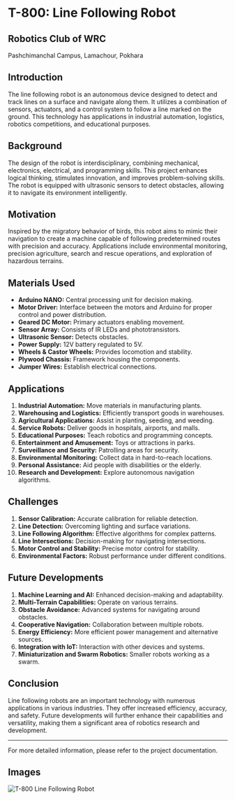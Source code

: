 # T-800: Line Following Robot

## Robotics Club of WRC
Pashchimanchal Campus, Lamachour, Pokhara

## Introduction
The line following robot is an autonomous device designed to detect and track lines on a surface and navigate along them. It utilizes a combination of sensors, actuators, and a control system to follow a line marked on the ground. This technology has applications in industrial automation, logistics, robotics competitions, and educational purposes.

## Background
The design of the robot is interdisciplinary, combining mechanical, electronics, electrical, and programming skills. This project enhances logical thinking, stimulates innovation, and improves problem-solving skills. The robot is equipped with ultrasonic sensors to detect obstacles, allowing it to navigate its environment intelligently.

## Motivation
Inspired by the migratory behavior of birds, this robot aims to mimic their navigation to create a machine capable of following predetermined routes with precision and accuracy. Applications include environmental monitoring, precision agriculture, search and rescue operations, and exploration of hazardous terrains.

## Materials Used
- **Arduino NANO:** Central processing unit for decision making.
- **Motor Driver:** Interface between the motors and Arduino for proper control and power distribution.
- **Geared DC Motor:** Primary actuators enabling movement.
- **Sensor Array:** Consists of IR LEDs and phototransistors.
- **Ultrasonic Sensor:** Detects obstacles.
- **Power Supply:** 12V battery regulated to 5V.
- **Wheels & Castor Wheels:** Provides locomotion and stability.
- **Plywood Chassis:** Framework housing the components.
- **Jumper Wires:** Establish electrical connections.

## Applications
1. **Industrial Automation:** Move materials in manufacturing plants.
2. **Warehousing and Logistics:** Efficiently transport goods in warehouses.
3. **Agricultural Applications:** Assist in planting, seeding, and weeding.
4. **Service Robots:** Deliver goods in hospitals, airports, and malls.
5. **Educational Purposes:** Teach robotics and programming concepts.
6. **Entertainment and Amusement:** Toys or attractions in parks.
7. **Surveillance and Security:** Patrolling areas for security.
8. **Environmental Monitoring:** Collect data in hard-to-reach locations.
9. **Personal Assistance:** Aid people with disabilities or the elderly.
10. **Research and Development:** Explore autonomous navigation algorithms.

## Challenges
1. **Sensor Calibration:** Accurate calibration for reliable detection.
2. **Line Detection:** Overcoming lighting and surface variations.
3. **Line Following Algorithm:** Effective algorithms for complex patterns.
4. **Line Intersections:** Decision-making for navigating intersections.
5. **Motor Control and Stability:** Precise motor control for stability.
6. **Environmental Factors:** Robust performance under different conditions.

## Future Developments
1. **Machine Learning and AI:** Enhanced decision-making and adaptability.
2. **Multi-Terrain Capabilities:** Operate on various terrains.
3. **Obstacle Avoidance:** Advanced systems for navigating around obstacles.
4. **Cooperative Navigation:** Collaboration between multiple robots.
5. **Energy Efficiency:** More efficient power management and alternative sources.
6. **Integration with IoT:** Interaction with other devices and systems.
7. **Miniaturization and Swarm Robotics:** Smaller robots working as a swarm.

## Conclusion
Line following robots are an important technology with numerous applications in various industries. They offer increased efficiency, accuracy, and safety. Future developments will further enhance their capabilities and versatility, making them a significant area of robotics research and development.

---

For more detailed information, please refer to the project documentation.

## Images
![T-800 Line Following Robot](assets/linefollower1)

